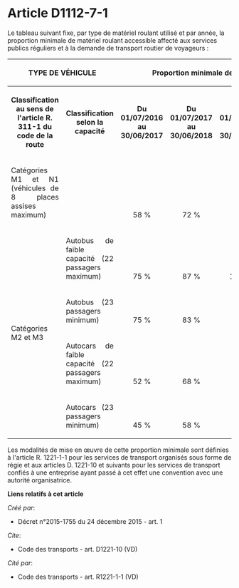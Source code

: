 # Article D1112-7-1

Le tableau suivant fixe, par type de matériel roulant utilisé et par année, la proportion minimale de matériel roulant
accessible affecté aux services publics réguliers et à la demande de transport routier de voyageurs : 

<table>
      <tbody>
        <tr>
          <th colspan="2">

TYPE DE VÉHICULE 

</th>
          <th rowspan="2" colspan="5">

Proportion minimale de matériel roulant accessible 

</th>
        </tr>
        <tr>
          <th rowspan="2">

Classification au sens de l'article R. 311-1 du code de la route 

</th>
          <th rowspan="2">

Classification selon la capacité 

</th>
        </tr>
        <tr>
          <th>

Du 01/07/2016 au 30/06/2017 

</th>
          <th>

Du 01/07/2017 au 30/06/2018 

</th>
          <th>

Du 01/07/2018 au 30/06/2019 

</th>
          <th>

Du 01/07/2019 au 30/06/2020 

</th>
          <th>

A compter du 01/07/2020 

</th>
        </tr>
        <tr>
          <td align="justify">

Catégories M1 et N1 (véhicules de 8 places assises maximum) 

</td>
          <td align="justify">

</td>
          <td align="center" valign="bottom">

58 % 

</td>
          <td align="center" valign="bottom">

72 % 

</td>
          <td valign="bottom" align="center">

86 % 

</td>
          <td align="center" valign="bottom">

100 % 

</td>
          <td align="center" valign="bottom">

100 % 

</td>
        </tr>
        <tr>
          <td rowspan="4" align="justify">

Catégories M2 et M3 

</td>
          <td align="justify">

Autobus de faible capacité (22 passagers maximum) 

</td>
          <td align="center" valign="bottom">

75 % 

</td>
          <td align="center" valign="bottom">

87 % 

</td>
          <td valign="bottom" align="center">

100 % 

</td>
          <td valign="bottom" align="center">

100 % 

</td>
          <td align="center" valign="bottom">

100 % 

</td>
        </tr>
        <tr>
          <td align="justify">

Autobus (23 passagers minimum) 

</td>
          <td align="center" valign="bottom">

75 % 

</td>
          <td align="center" valign="bottom">

83 % 

</td>
          <td valign="bottom" align="center">

91 % 

</td>
          <td align="center" valign="bottom">

100 % 

</td>
          <td align="center" valign="bottom">

100 % 

</td>
        </tr>
        <tr>
          <td align="justify">

Autocars de faible capacité (22 passagers maximum) 

</td>
          <td align="center" valign="bottom">

52 % 

</td>
          <td align="center" valign="bottom">

68 % 

</td>
          <td valign="bottom" align="center">

84 % 

</td>
          <td valign="bottom" align="center">

100 % 

</td>
          <td align="center" valign="bottom">

100 % 

</td>
        </tr>
        <tr>
          <td align="justify">

Autocars (23 passagers minimum) 

</td>
          <td valign="bottom" align="center">

45 % 

</td>
          <td align="center" valign="bottom">

58 % 

</td>
          <td valign="bottom" align="center">

72 % 

</td>
          <td valign="bottom" align="center">

86 % 

</td>
          <td align="center" valign="bottom">

100 % 

</td>
        </tr>
      </tbody>
    </table>

Les modalités de mise en œuvre de cette proportion minimale sont définies à l'article R. 1221-1-1 pour les services de
transport organisés sous forme de régie et aux articles D. 1221-10 et suivants pour les services de transport confiés à une
entreprise ayant passé à cet effet une convention avec une autorité organisatrice.

**Liens relatifs à cet article**

_Créé par_:

  - Décret n°2015-1755 du 24 décembre 2015 - art. 1

_Cite_:

  - Code des transports - art. D1221-10 (VD)

_Cité par_:

  - Code des transports - art. R1221-1-1 (VD)

